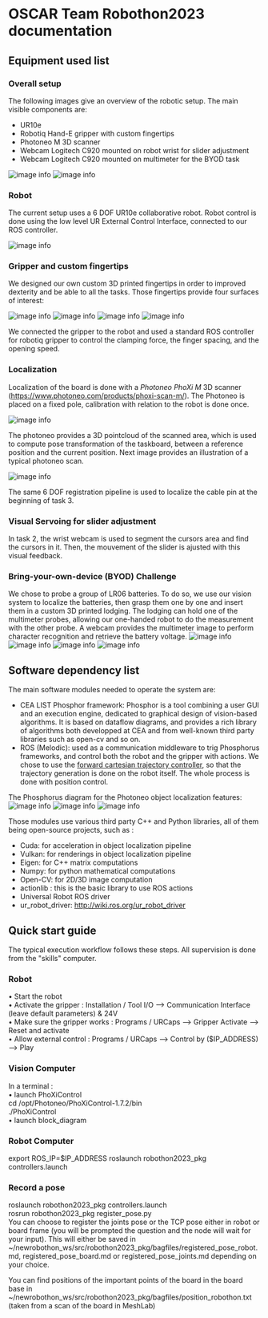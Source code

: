 # OSCAR Team Robothon2023 documentation

## Equipment used list

### Overall setup

The following images give an overview of the robotic setup. The main visible components are:

- UR10e
- Robotiq Hand-E gripper with custom fingertips
- Photoneo M 3D scanner
- Webcam Logitech C920 mounted on robot wrist for slider adjustment
- Webcam Logitech C920 mounted on multimeter for the BYOD task

![image info](./img/robothon_setup0.png)
![image info](./img/robothon_setup1.png)

### Robot

The current setup uses a 6 DOF UR10e collaborative robot.
Robot control is done using the low level UR External Control Interface, connected to our ROS controller. 

![image info](./img/UR10e.png)

### Gripper and custom fingertips
We designed our own custom 3D printed fingertips in order to improved dexterity and be able to all the tasks. Those fingertips provide four surfaces of interest:

![image info](./img/gripper0.png)
![image info](./img/custom_mors.JPG)
![image info](./img/gripper1.png)
![image info](./img/gripper2.png)

We connected the gripper to the robot and used a standard ROS controller for robotiq gripper to control the clamping force, the finger spacing, and the opening speed.

### Localization

Localization of the board is done with a _Photoneo PhoXi M_ 3D scanner (https://www.photoneo.com/products/phoxi-scan-m/).
The Photoneo is placed on a fixed pole, calibration with relation to the robot is done once. 

![image info](./img/photoneo.png)

The photoneo provides a 3D pointcloud of the scanned area, which is used to compute pose transformation of the taskboard, between a reference position and the current position. Next image provides an illustration of a typical photoneo scan.

![image info](./img/photoneo_pointcloud.png)

The same 6 DOF registration pipeline is used to localize the cable pin at the beginning of task 3.

### Visual Servoing for slider adjustment

In task 2, the wrist webcam is used to segment the cursors area and find the cursors in it. Then, the mouvement of the slider is ajusted with this visual feedback.


### Bring-your-own-device (BYOD) Challenge

We chose to probe a group of LR06 batteries. To do so, we use our vision system to localize the batteries, then grasp them one by one and insert them in a custom 3D printed lodging. The lodging can hold one of the multimeter probes, allowing our one-handed robot to do the measurement with the other probe. A webcam provides the multimeter image to perform character recognition and retrieve the battery voltage.
![image info](./img/BYOD_0.JPG)
![image info](./img/BYOD_1.JPG)
![image info](./img/BYOD_2.JPG)
![image info](./img/BYOD_3.JPG)

## Software dependency list

The main software modules needed to operate the system are:
- CEA LIST Phosphor framework: Phosphor is a tool combining a user GUI and an execution engine, dedicated to graphical design of vision-based algorithms. It is based on dataflow diagrams, and provides a rich library of algorithms both developped at CEA and from well-known third party libraries such as open-cv and so on. 
- ROS (Melodic): used as a communication middleware to trig Phosphorus frameworks, and control both the robot and the gripper with actions. We chose to use the [forward cartesian trajectory controller]([url](https://github.com/UniversalRobots/Universal_Robots_ROS_Driver/blob/master/ur_robot_driver/doc/controllers.md#forward_cartesian_traj_controller)), so that the trajectory generation is done on the robot itself. The whole process is done with position control.

The Phosphorus diagram for the Photoneo object localization features:
![image info](./img/gui_Phosphorus.png)
![image info](./img/rqt_graph1.png)
![image info](./img/rqt_graph2.png)

Those modules use various third party C++ and Python libraries, all of them being open-source projects, such as :
- Cuda: for acceleration in object localization pipeline
- Vulkan: for renderings in object localization pipeline
- Eigen: for C++ matrix computations
- Numpy: for python mathematical computations
- Open-CV: for 2D/3D image computation
- actionlib : this is the basic library to use ROS actions
- Universal Robot ROS driver
- ur_robot_driver: http://wiki.ros.org/ur_robot_driver

## Quick start guide
The typical execution workflow follows these steps. All supervision is done from the "skills" computer. 

### Robot
• Start the robot  
• Activate the gripper : Installation / Tool I/O --> Communication Interface (leave default parameters) & 24V  
• Make sure the gripper works : Programs / URCaps --> Gripper Activate --> Reset and activate  
• Allow external control : Programs / URCaps --> Control by ($IP_ADDRESS) --> Play  

### Vision Computer
In a terminal :  
• launch PhoXiControl  
cd /opt/Photoneo/PhoXiControl-1.7.2/bin  
./PhoXiControl  
• launch block_diagram  

### Robot Computer
export ROS_IP=$IP_ADDRESS 
roslaunch robothon2023_pkg controllers.launch  


### Record a pose
roslaunch robothon2023_pkg controllers.launch  
rosrun robothon2023_pkg register_pose.py  
You can choose to register the joints pose or the TCP pose either in robot or board frame (you will be prompted the question and the node will wait for your input).
This will either be saved in ~/newrobothon_ws/src/robothon2023_pkg/bagfiles/registered_pose_robot.md, registered_pose_board.md or registered_pose_joints.md depending on your choice.

You can find positions of the important points of the board in the board base in ~/newrobothon_ws/src/robothon2023_pkg/bagfiles/position_robothon.txt (taken from a scan of the board in MeshLab)
